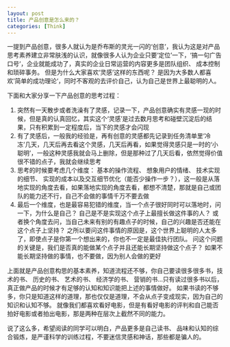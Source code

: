 ```yaml
---
layout: post
title: 产品创意是怎么来的？
categories: [Think]
---
```


一提到产品创意，很多人就认为是乔布斯的灵光一闪的‘创意’，我认为这是对产品思考素养建立非常肤浅的认识，就像很多人认为企业只要‘定位’一下，‘搞一句广告口号‘，企业就能成功了，真实的企业日常运营的内容更多是团队组织、 成本控制和琐碎事务。 但是为什么大家喜欢‘灵感’这样的东西呢？ 是因为大多数人都喜欢’简单的成功理论‘，同时不客观的去评价自己，认为自己是世界上最聪明的人。

下面和大家分享一下产品创意的思考过程： 
1. 突然有一天散步或者洗澡有了灵感，记录一下，产品创意确实有灵感一现的时候，但是真的认真回忆，其实这个‘灵感’是过去数月思考和碰壁沉淀后的结果，只有积累到一定程度后，当下的灵感才会闪现
2. 有了灵感后，一般我的经验是，再有创意的灵感都先记录到任务清单里‘冷冻’几天，几天后再去看这个灵感，几天后再看，如果觉得灵感只是一时的‘小聪明’，一般这种灵感我就会马上删除，但是那种过了几天后看，依然觉得价值很不错的点子，我就会继续思考
3. 思考的时候要考虑几个维度： 基本的操作流程、 想象用户的情绪、 技术实现的细节、 实现的成本以及交互细节优化（能否少操作一步？），这一般是从落地实现的角度去看，如果落地实现的角度去看，都想不清楚，那就是自己或团队的能力还不行，自己不会做的事情千万不要去做
4. 最后一个维度，也是最容易犯错的维度，当一个点子很好同时可以落地时，问一下，为什么是自己？ 自己是不是实现这个点子上最擅长做这件事的人？ 或者换个角度去问，当自己未来有别的有趣点子的时候，自己的兴趣是否还能在这个点子上坚持？ 之所以要问这件事情的原因是，这个世界上聪明的人太多了，即使点子是你第一个想出来的，你也不一定是最佳执行团队。 问这个问题的关键是，我们是否真的能做某个点子并且还能长期坚持做这个点子？ 如果不能长期坚持做的事情，也不要做，因为别人会做的更好

上面就是产品创意构思的基本素养，知道流程还不够，你自己要读很多很多书，技术的书、 历史的书、 艺术的书、 经济学的书、 营销的书...只有读过很多书以后，真正做产品的时候才有足够的认知和知识能把上述的事情做好。 如果书读的不够多，你只是知道这样的道理，那也仅仅是道理，不会从点子变成现实，因为自己的知识和认知不够。 就像我们都喜欢看好电影，但是有看好电影的评判和自己能否拍好电影或者拍出电影，那是两种在层次上截然不同的能力。

说了这么多，希望阅读的同学可以明白，产品更多是自己读书、 品味和认知的综合锻炼，是严谨科学的训练过程，不要迷信灵感和神话，那些都是骗人的。
